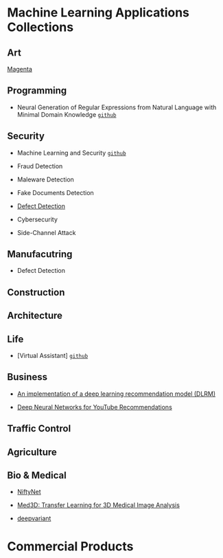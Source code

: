 # Machine Learning Applications Collections

## Art

[Magenta](https://magenta.tensorflow.org/)

## Programming

* Neural Generation of Regular Expressions from Natural Language with Minimal Domain Knowledge [`github`](https://github.com/nicholaslocascio/deep-regex)

## Security

* Machine Learning and Security [`github`](https://github.com/13o-bbr-bbq/machine_learning_security)

* Fraud Detection

* Maleware Detection

* Fake Documents Detection

* [Defect Detection](https://devblogs.nvidia.com/automatic-defect-inspection-using-the-nvidia-end-to-end-deep-learning-platform/)

* Cybersecurity

* Side-Channel Attack

## Manufacutring

* Defect Detection

## Construction

## Architecture

## Life

* [Virtual Assistant] [`github`](https://github.com/DragonComputer/Dragonfire)

## Business

* [An implementation of a deep learning recommendation model (DLRM)](https://github.com/facebookresearch/dlrm?utm_source=mybridge&utm_medium=blog&utm_campaign=read_more)

* [Deep Neural Networks for YouTube Recommendations](https://research.google/pubs/pub45530/)

## Traffic Control

## Agriculture

## Bio & Medical

* [NiftyNet](https://github.com/NifTK/NiftyNet)

* [Med3D: Transfer Learning for 3D Medical Image Analysis](https://github.com/Tencent/MedicalNet)

* [deepvariant](https://github.com/google/deepvariant)

# Commercial Products
